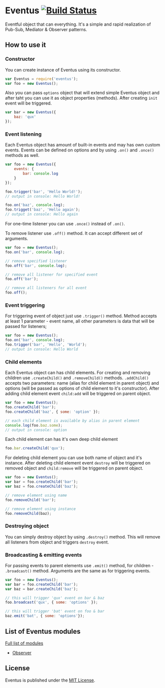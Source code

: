 # Eventus [![Build Status](https://api.travis-ci.org/makzimko/eventus.svg?branch=master)](https://api.travis-ci.org/makzimko/eventus.svg?branch=tests)
Eventful object that can everything.
It's a simple and rapid realization of Pub-Sub, Mediator & Observer patterns.

## How to use it

### Constructor

You can create instance of Eventus using its constructor.
```javascript
var Eventus = require('eventus');
var foo = new Eventus();
```
Also you can pass `options` object that will extend simple Eventus object and after taht you can use it as object properties (methods).
After creating `init` event will be triggered.
```javascript
var bar = new Eventus({
	baz: 'qux'
});
```
### Event listening
Each Eventus object has amount of built-in events and may has own custom events.
Events can be defined on options and by using `.on()` and `.once()` methods as well.
```javascript
var foo = new Eventus({
    events: {
        bar: console.log
    }
});

foo.trigger('bar', 'Hello World!');
// output in console: Hello World!

foo.on('baz', console.log);
foo.trigget('baz', 'Hello again');
// output in console: Hello again

```
For one-time listener you can use `.once()` instead of `.on()`.

To remove listener use `.off()` method. It can accept different set of arguments.
```javascript
var foo = new Eventus();
foo.on('bar', console.log);

// remove specified listener
foo.off('bar', console.log);

// remove all listener for specified event
foo.off('bar');

// remove all listeners for all event
foo.off();
```

### Event triggering
For triggering event of object just use `.trigger()` method. Method accepts at least 1 parameter - event name, all other parameters is data that will be passed for listeners;
```javascript
var foo = new Eventus();
foo.on('bar', console.log);
foo.trigger('bar', 'Hello', 'World');
// output in console: Hello World
```

### Child elements
Each Eventus object can has child elements. For creating and removing children use `.createChild()` and `.removeChild()` methods.
`.addChild()` accepts two parameters: name (alias for child element in parent object) and options (will be passed as options of child element to it's constructor). After adding child element event `child:add` will be triggered on parent object.
```javascript
var foo = new Eventus();
foo.createChild('bar');
foo.createChild('baz', { some: 'option' });

// each child element is available by alias in parent element
console.log(foo.baz.some);
// output in console: option
```

Each child element can has it's own deep child element
```javascript
foo.bar.createChild('qux');
```

For deleting child element you can use both name of object and it's instance. After deleting child element event `destroy` will be triggered on removed object and `child:remove` will be triggered on parent object.
```javascript
var foo = new Eventus();
var bar = foo.createChild('bar');
var baz = foo.createChild('baz');

// remove element using name
foo.removeChild('bar');

// remove element using instance
foo.removeChild(baz);
```

### Destroying object
You can simply destroy object by using `.destroy()` method. This will remove all listeners from object and triggers `destroy` event.

### Broadcasting & emitting events
For passing events to parent elements use `.emit()` method, for children - `.broadcast()` method. Arguments are the same as for triggering events.
```javascript
var foo = new Eventus();
var bar = foo.createChild('bar');
var baz = bar.createChild('baz');

// this will trigger 'qux' event on bar & baz
foo.broadcast('qux', { some: 'options' });

// this will trigger 'bat' event on foo & bar
baz.emit('bat', { some: 'options'});
```
## List of Eventus modules

[Full list of modules](modules/)

* [Observer](modules/observer.md)

## License
Eventus is published under the [MIT License](https://opensource.org/licenses/MIT).